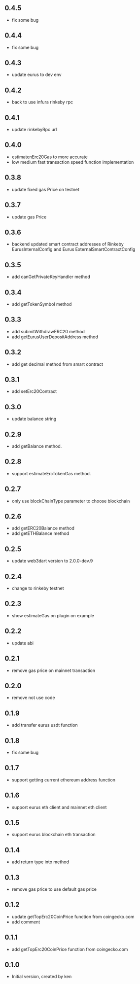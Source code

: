 ## 0.4.5
- fix some bug

## 0.4.4
- fix some bug

## 0.4.3
- update eurus to dev env

## 0.4.2
- back to use infura rinkeby rpc

## 0.4.1
- update rinkebyRpc url

## 0.4.0
- estimatenErc20Gas to more accurate
- low medium fast  transaction speed function implementation

## 0.3.8
- update fixed gas Price on testnet

## 0.3.7
- update gas Price 

## 0.3.6
- backend updated smart contract addresses of Rinkeby EurusInternalConfig and Eurus ExternalSmartContractConfig

## 0.3.5
- add canGetPrivateKeyHandler method

## 0.3.4
- add getTokenSymbol method

## 0.3.3
- add submitWithdrawERC20 method
- add getEurusUserDepositAddress method

## 0.3.2
- add get decimal method from smart contract

## 0.3.1
- add setErc20Contract

## 0.3.0
- update balance string

## 0.2.9

- add getBalance method.

## 0.2.8

- support estimateErcTokenGas method.

## 0.2.7

- only use blockChainType parameter to choose blockchain

## 0.2.6

- add getERC20Balance method
- add getETHBalance method

## 0.2.5

- update web3dart version to 2.0.0-dev.9


## 0.2.4

- change to rinkeby testnet

## 0.2.3

- show estimateGas on plugin on example

## 0.2.2

- update abi

## 0.2.1

- remove gas price on mainnet transaction

## 0.2.0

- remove not use code

## 0.1.9

- add transfer eurus usdt function

## 0.1.8

- fix some bug

## 0.1.7

- support getting current ethereum address function

## 0.1.6

- support eurus eth client and mainnet eth client

## 0.1.5

- support eurus blockchain eth transaction

## 0.1.4

- add return type into method

## 0.1.3

- remove gas price to use default gas price

## 0.1.2

- update getTopErc20CoinPrice function from coingecko.com
- add comment

## 0.1.1

- add getTopErc20CoinPrice function from coingecko.com

## 0.1.0

- Initial version, created by ken